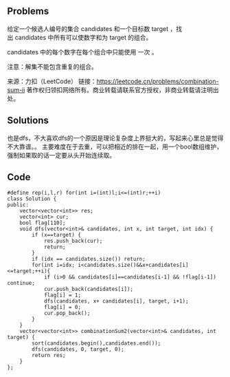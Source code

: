 ## Problems
给定一个候选人编号的集合 candidates 和一个目标数 target ，找出 candidates 中所有可以使数字和为 target 的组合。

candidates 中的每个数字在每个组合中只能使用 一次 。

注意：解集不能包含重复的组合。 



来源：力扣（LeetCode）
链接：https://leetcode.cn/problems/combination-sum-ii
著作权归领扣网络所有。商业转载请联系官方授权，非商业转载请注明出处。

## Solutions
也是dfs，不大喜欢dfs的一个原因是理论复杂度上界挺大的，写起来心里总是觉得不大靠谱。。
主要难度在于去重，可以把相近的排在一起，用一个bool数组维护，强制如果取的话一定要从头开始连续取。
## Code
    #define rep(i,l,r) for(int i=(int)l;i<=(int)r;++i)
    class Solution {
    public:
        vector<vector<int>> res;
        vector<int> cur; 
        bool flag[110]; 
        void dfs(vector<int>& candidates, int x, int target, int idx) {
            if (x==target) {
                res.push_back(cur);
                return;
            }
            if (idx == candidates.size()) return;
            for(int i=idx; i<candidates.size()&&x+candidates[i]<=target;++i){
                if (i>0 && candidates[i]==candidates[i-1] && !flag[i-1]) continue;
                cur.push_back(candidates[i]);
                flag[i] = 1;
                dfs(candidates, x+ candidates[i], target, i+1);
                flag[i] = 0;
                cur.pop_back();
            }
        }
        vector<vector<int>> combinationSum2(vector<int>& candidates, int target) {
            sort(candidates.begin(),candidates.end()); 
            dfs(candidates, 0, target, 0); 
            return res;
        }
    };